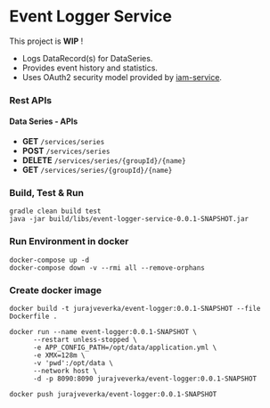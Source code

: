 # Event Logger Service
This project is __WIP__ !

* Logs DataRecord(s) for DataSeries.
* Provides event history and statistics.
* Uses OAuth2 security model provided by [iam-service](https://github.com/jveverka/iam-service).

### Rest APIs
#### Data Series - APIs
* __GET__ ``/services/series``
* __POST__ ``/services/series``
* __DELETE__ ``/services/series/{groupId}/{name}``
* __GET__ ``/services/series/{groupId}/{name}`` 

### Build, Test & Run 
```
gradle clean build test
java -jar build/libs/event-logger-service-0.0.1-SNAPSHOT.jar 
```

### Run Environment in docker
```
docker-compose up -d
docker-compose down -v --rmi all --remove-orphans
```

### Create docker image
```
docker build -t jurajveverka/event-logger:0.0.1-SNAPSHOT --file Dockerfile .

docker run --name event-logger:0.0.1-SNAPSHOT \
      --restart unless-stopped \
      -e APP_CONFIG_PATH=/opt/data/application.yml \
      -e XMX=128m \
      -v 'pwd':/opt/data \
      --network host \
      -d -p 8090:8090 jurajveverka/event-logger:0.0.1-SNAPSHOT
      
docker push jurajveverka/event-logger:0.0.1-SNAPSHOT     
```

